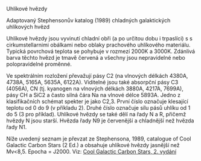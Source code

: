 Uhlíkové hvězdy

Adaptovaný Stephensonův katalog (1989) chladných galaktických uhlíkových hvězd

Uhlíkové hvězdy jsou vyvinutí chladní obři (a po určitou dobu i trpaslíci) s s cirkumstellarnimi obálkami nebo oblaky prachového uhlíkového materiálu. Typická povrchová teplota se pohybuje v rozmezí 2000K a 3000K. Zdánlivá barva těchto hvězd je tmavě červená a všechny jsou nepravidelné nebo polopravidelné proměnné.

Ve spektrálním rozložení převažují pásy C2 (na vlnových délkách 4380A, 4738A, 5165A, 5635A, 6122A). Viditelné jsou také absorpční pásy C3 (4056A), CN (tj. kyanogen na vlnových délkách 3880A, 4217A, 7699A), pásy CH a SiC2 a často silná čára Na na vlnové délce 5893A. Jedno z klasifikačních schémat spekter je jako C2,3. První číslo označuje klesající teplotu od 0 do 9 (v příkladu 2). Druhé číslo označuje sílu pásů uhlíku od 1 do 5 (3 pro příklad). Uhlíkové hvězdy se také dělí na řady N a R, přičemž hvězdy N jsou starší. Hvězda řady N9 je červenější a chladnější než hvězda řady N1.

Níže uvedený seznam je převzat ze Stephensona, 1989, catalogue of Cool Galactic Carbon Stars (2 Ed.) a obsahuje uhlíkové hvězdy jasnější než Mv<8,5. Epocha = J2000. Viz: [Cool Galactic Carbon Stars, 2. vydání](http://vizier.u-strasbg.fr/viz-bin/Cat?III/156)
